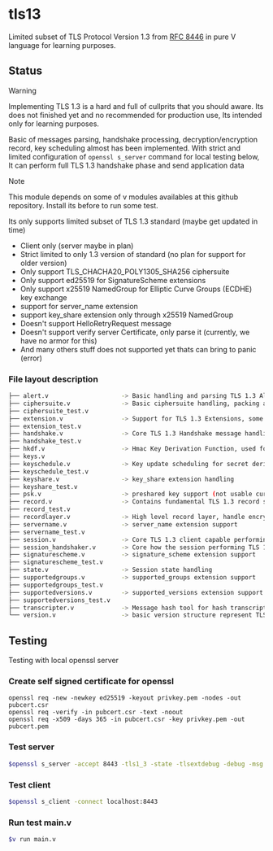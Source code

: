 # tls13
Limited subset of TLS Protocol Version 1.3 from [RFC 8446](https://datatracker.ietf.org/doc/html/rfc8446) in pure V language for learning purposes.

## Status
> [!Warning]
>
> Implementing TLS 1.3 is a hard and full of cullprits that you should aware.
> Its does not finished yet and no recommended for production use,
> Its intended only for learning purposes.
> 
> Basic of messages parsing, handshake processing, decryption/encryption record, key scheduling almost has been implemented.
> With strict and limited configuration of `openssl s_server` command for local testing below,
> It can perform full TLS 1.3 handshake phase and send application data

> [!Note]
> This module depends on some of v modules availables at this github repository.
> Install its before to run some test.

Its only supports limited subset of TLS 1.3 standard (maybe get updated in time)
- Client only (server maybe in plan)
- Strict limited to only 1.3 version of standard (no plan for support for older version)
- Only support TLS_CHACHA20_POLY1305_SHA256 ciphersuite 
- Only support ed25519 for SignatureScheme extensions
- Only support x25519 NamedGroup for Elliptic Curve Groups (ECDHE) key exchange
- support for server_name extension
- support key_share extension only through x25519 NamedGroup
- Doesn't support HelloRetryRequest message
- Doesn't support verify server Certificate, only parse it (currently, we have no armor for this)
- And many others stuff does not supported yet thats can bring to panic (error)

### File layout description
```bash
├── alert.v                    -> Basic handling and parsing TLS 1.3 Alert message
├── ciphersuite.v              -> Basic ciphersuite handling, packing and unpacking
├── ciphersuite_test.v
├── extension.v                -> Support for TLS 1.3 Extensions, some of them lives in separates files
├── extension_test.v
├── handshake.v                -> Core TLS 1.3 Handshake message handling, from packing and unpacking, validation, and general use cases
├── handshake_test.v
├── hkdf.v                     -> Hmac Key Derivation Function, used for key derivation and traffic calculation
├── keys.v                      
├── keyschedule.v              -> Key update scheduling for secret derivation and traffic keys calculation
├── keyschedule_test.v
├── keyshare.v                 -> key_share extension handling
├── keyshare_test.v
├── psk.v                      -> preshared key support (not usable currently)
├── record.v                   -> Contains fundamental TLS 1.3 record structure, basic parsing and unpacking, small utility to help serialization
├── record_test.v
├── recordlayer.v              -> High level record layer, handle encryption decryption, fragmentation (not yet ready)
├── servername.v               -> server_name extension support
├── servername_test.v
├── session.v                  -> Core TLS 1.3 client capable performing handshake and related task, write record to the wire, read record from wire.
├── session_handshaker.v       -> Core how the session performing TLS 1.3 handshake process
├── signaturescheme.v          -> signature_scheme extension support
├── signaturescheme_test.v
├── state.v                    -> Session state handling
├── supportedgroups.v          -> supported_groups extension support
├── supportedgroups_test.v
├── supportedversions.v        -> supported_versions extension support
├── supportedversions_test.v
├── transcripter.v             -> Message hash tool for hash transcripting of the handshake messages
└── version.v                  -> basic version structure represent TLS 1.3 version
```

## Testing
Testing with local openssl server 

### Create self signed certificate for openssl 
```
openssl req -new -newkey ed25519 -keyout privkey.pem -nodes -out pubcert.csr
openssl req -verify -in pubcert.csr -text -noout
openssl req -x509 -days 365 -in pubcert.csr -key privkey.pem -out pubcert.pem
```

### Test server
```bash
$openssl s_server -accept 8443 -tls1_3 -state -tlsextdebug -debug -msg -cert pubcert.pem -key privkey.pem
```

### Test client 
```bash
$openssl s_client -connect localhost:8443
```

### Run test main.v
```bash
$v run main.v 
```

